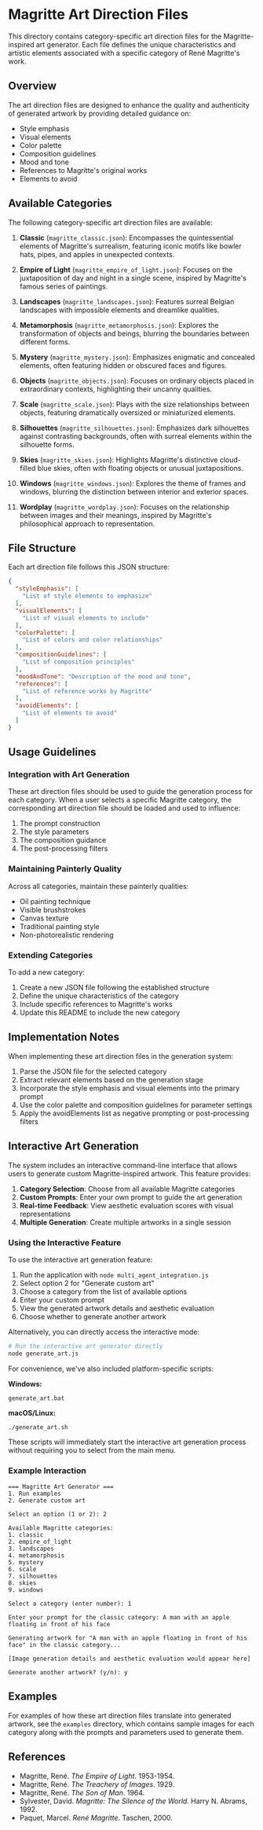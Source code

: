 # Magritte Art Direction Files

This directory contains category-specific art direction files for the Magritte-inspired art generator. Each file defines the unique characteristics and artistic elements associated with a specific category of René Magritte's work.

## Overview

The art direction files are designed to enhance the quality and authenticity of generated artwork by providing detailed guidance on:

- Style emphasis
- Visual elements
- Color palette
- Composition guidelines
- Mood and tone
- References to Magritte's original works
- Elements to avoid

## Available Categories

The following category-specific art direction files are available:

1. **Classic** (`magritte_classic.json`): Encompasses the quintessential elements of Magritte's surrealism, featuring iconic motifs like bowler hats, pipes, and apples in unexpected contexts.

2. **Empire of Light** (`magritte_empire_of_light.json`): Focuses on the juxtaposition of day and night in a single scene, inspired by Magritte's famous series of paintings.

3. **Landscapes** (`magritte_landscapes.json`): Features surreal Belgian landscapes with impossible elements and dreamlike qualities.

4. **Metamorphosis** (`magritte_metamorphosis.json`): Explores the transformation of objects and beings, blurring the boundaries between different forms.

5. **Mystery** (`magritte_mystery.json`): Emphasizes enigmatic and concealed elements, often featuring hidden or obscured faces and figures.

6. **Objects** (`magritte_objects.json`): Focuses on ordinary objects placed in extraordinary contexts, highlighting their uncanny qualities.

7. **Scale** (`magritte_scale.json`): Plays with the size relationships between objects, featuring dramatically oversized or miniaturized elements.

8. **Silhouettes** (`magritte_silhouettes.json`): Emphasizes dark silhouettes against contrasting backgrounds, often with surreal elements within the silhouette forms.

9. **Skies** (`magritte_skies.json`): Highlights Magritte's distinctive cloud-filled blue skies, often with floating objects or unusual juxtapositions.

10. **Windows** (`magritte_windows.json`): Explores the theme of frames and windows, blurring the distinction between interior and exterior spaces.

11. **Wordplay** (`magritte_wordplay.json`): Focuses on the relationship between images and their meanings, inspired by Magritte's philosophical approach to representation.

## File Structure

Each art direction file follows this JSON structure:

```json
{
  "styleEmphasis": [
    "List of style elements to emphasize"
  ],
  "visualElements": [
    "List of visual elements to include"
  ],
  "colorPalette": [
    "List of colors and color relationships"
  ],
  "compositionGuidelines": [
    "List of composition principles"
  ],
  "moodAndTone": "Description of the mood and tone",
  "references": [
    "List of reference works by Magritte"
  ],
  "avoidElements": [
    "List of elements to avoid"
  ]
}
```

## Usage Guidelines

### Integration with Art Generation

These art direction files should be used to guide the generation process for each category. When a user selects a specific Magritte category, the corresponding art direction file should be loaded and used to influence:

1. The prompt construction
2. The style parameters
3. The composition guidance
4. The post-processing filters

### Maintaining Painterly Quality

Across all categories, maintain these painterly qualities:
- Oil painting technique
- Visible brushstrokes
- Canvas texture
- Traditional painting style
- Non-photorealistic rendering

### Extending Categories

To add a new category:

1. Create a new JSON file following the established structure
2. Define the unique characteristics of the category
3. Include specific references to Magritte's works
4. Update this README to include the new category

## Implementation Notes

When implementing these art direction files in the generation system:

1. Parse the JSON file for the selected category
2. Extract relevant elements based on the generation stage
3. Incorporate the style emphasis and visual elements into the primary prompt
4. Use the color palette and composition guidelines for parameter settings
5. Apply the avoidElements list as negative prompting or post-processing filters

## Interactive Art Generation

The system includes an interactive command-line interface that allows users to generate custom Magritte-inspired artwork. This feature provides:

1. **Category Selection**: Choose from all available Magritte categories
2. **Custom Prompts**: Enter your own prompt to guide the art generation
3. **Real-time Feedback**: View aesthetic evaluation scores with visual representations
4. **Multiple Generation**: Create multiple artworks in a single session

### Using the Interactive Feature

To use the interactive art generation feature:

1. Run the application with `node multi_agent_integration.js`
2. Select option 2 for "Generate custom art"
3. Choose a category from the list of available options
4. Enter your custom prompt
5. View the generated artwork details and aesthetic evaluation
6. Choose whether to generate another artwork

Alternatively, you can directly access the interactive mode:

```bash
# Run the interactive art generator directly
node generate_art.js
```

For convenience, we've also included platform-specific scripts:

**Windows:**
```
generate_art.bat
```

**macOS/Linux:**
```
./generate_art.sh
```

These scripts will immediately start the interactive art generation process without requiring you to select from the main menu.

### Example Interaction

```
=== Magritte Art Generator ===
1. Run examples
2. Generate custom art

Select an option (1 or 2): 2

Available Magritte categories:
1. classic
2. empire_of_light
3. landscapes
4. metamorphosis
5. mystery
6. scale
7. silhouettes
8. skies
9. windows

Select a category (enter number): 1

Enter your prompt for the classic category: A man with an apple floating in front of his face

Generating artwork for "A man with an apple floating in front of his face" in the classic category...

[Image generation details and aesthetic evaluation would appear here]

Generate another artwork? (y/n): y
```

## Examples

For examples of how these art direction files translate into generated artwork, see the `examples` directory, which contains sample images for each category along with the prompts and parameters used to generate them.

## References

- Magritte, René. *The Empire of Light*. 1953-1954.
- Magritte, René. *The Treachery of Images*. 1929.
- Magritte, René. *The Son of Man*. 1964.
- Sylvester, David. *Magritte: The Silence of the World*. Harry N. Abrams, 1992.
- Paquet, Marcel. *René Magritte*. Taschen, 2000.